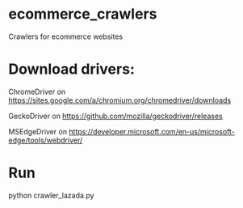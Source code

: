 # ecommerce_crawlers
Crawlers for ecommerce websites

# Download drivers:
ChromeDriver on https://sites.google.com/a/chromium.org/chromedriver/downloads

GeckoDriver on https://github.com/mozilla/geckodriver/releases

MSEdgeDriver on https://developer.microsoft.com/en-us/microsoft-edge/tools/webdriver/


# Run
python crawler_lazada.py




